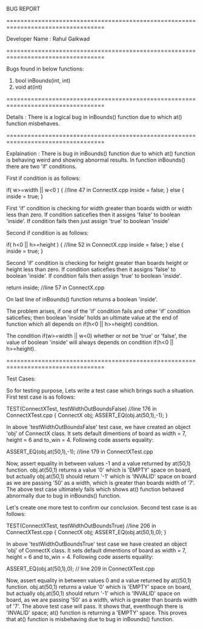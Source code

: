 BUG REPORT

==================================================================================

Developer Name : Rahul Gaikwad

==================================================================================

Bugs found in below functions: 
1. bool inBounds(int, int)
2. void at(int)

==================================================================================

Details : There is a logical bug in inBounds() function due to which at() function 
misbehaves.

==================================================================================

Explaination : There is bug in inBounds() function due to which at() function is 
behaving weird and showing abnormal results. In function inBounds() there are two 
'if' conditions. 

First if condition is as follows:

if( w>=width || w<0 ) {    //line 47 in ConnectX.cpp
	inside = false;
} else {
	inside = true;
}

First 'if' condition is checking for width greater than boards width or width less 
than zero. If condition saticefies then it assigns 'false' to boolean 'inside'. If 
condition fails then just assign 'true' to boolean 'inside'

Second if condition is as follows:

if( h<0 || h>=height ) {    //line 52 in ConnectX.cpp
	inside = false;
} else {
	inside = true;
}

Second 'if' condition is checking for height greater than boards height or height 
less than zero. If condition saticefies then it assigns 'false' to boolean 'inside'. 
If condition fails then assign 'true' to boolean 'inside'. 

return inside;    //line 57 in ConnectX.cpp

On last line of inBounds() function returns a boolean 'inside'.

The problem arises, if one of the 'if' condition fails and other 'if' condition 
saticefies; then boolean 'inside' holds an ultimate value at the end of function 
which all depends on if(h<0 || h>=height) condition.

The condition if(w>=width || w<0) whether or not be 'true' or 'false', the value
of boolean 'inside' will always depends on condition if(h<0 || h>=height).

==================================================================================

Test Cases:

So for testing purpose, Lets write a test case which brings such a situation.
First test case is as follows:

TEST(ConnectXTest, testWidthOutBoundsFalse)  //line 176 in ConnectXTest.cpp
{
	ConnectX obj;
	ASSERT_EQ(obj.at(50,1),-1);
}

In above 'testWidthOutBoundsFalse' test case, we have created an object 'obj' of 
ConnectX class. It sets default dimentions of board as width = 7, height = 6 and 
to_win = 4. Following code asserts equality:

ASSERT_EQ(obj.at(50,1),-1);  //line 179 in ConnectXTest.cpp

Now, assert equality in between values -1 and a value returned by at(50,1) function. 
obj.at(50,1) returns a value '0' which is 'EMPTY' space on board, but actually 
obj.at(50,1) should return '-1' which is 'INVALID' space on board as we are passing 
'50' as a width, which is greater than boards width of '7'. The above test case 
ultimately fails which shows at() function behaved abnormally due to bug in 
inBounds() function.

Let's create one more test to confirm our conclusion.
Second test case is as follows:

TEST(ConnectXTest, testWidthOutBoundsTrue)  //line 206 in ConnectXTest.cpp
{
	ConnectX obj;
	ASSERT_EQ(obj.at(50,1),0);
}

In above 'testWidthOutBoundsTrue' test case we have created an object 'obj' of 
ConnectX class. It sets default dimentions of board as width = 7, height = 6 and 
to_win = 4. Following code asserts equality:

ASSERT_EQ(obj.at(50,1),0);  // line 209 in ConnectXTest.cpp

Now, assert equality in between values 0 and a value returned by at((50,1) function. 
obj.at(50,1) returns a value '0' which is 'EMPTY' space on board, but actually 
obj.at(50,1) should return '-1' which is 'INVALID' space on board, as we are passing 
'50' as a width, which is greater than boards width of '7'. The above test case will 
pass. It shows that, eventhough there is 'INVALID' space; at() function is returning 
a 'EMPTY' space. This proves that at() function is misbehaving due to bug in 
inBounds() function.